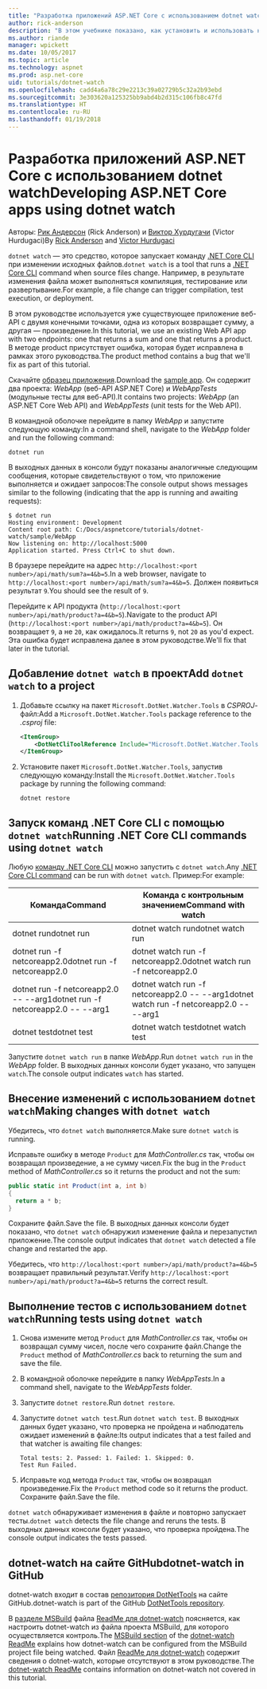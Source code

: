 ```yaml
---
title: "Разработка приложений ASP.NET Core с использованием dotnet watch"
author: rick-anderson
description: "В этом учебнике показано, как установить и использовать наблюдатель за файлами .NET Core CLI (dotnet watch) в приложении ASP.NET Core."
ms.author: riande
manager: wpickett
ms.date: 10/05/2017
ms.topic: article
ms.technology: aspnet
ms.prod: asp.net-core
uid: tutorials/dotnet-watch
ms.openlocfilehash: cadd4a6a78c29e2213c39a02729b5c32a2b93ebd
ms.sourcegitcommit: 3e303620a125325bb9abd4b2d315c106fb8c47fd
ms.translationtype: HT
ms.contentlocale: ru-RU
ms.lasthandoff: 01/19/2018
---
```

# <a name="developing-aspnet-core-apps-using-dotnet-watch"></a><span data-ttu-id="35c58-103">Разработка приложений ASP.NET Core с использованием dotnet watch</span><span class="sxs-lookup"><span data-stu-id="35c58-103">Developing ASP.NET Core apps using dotnet watch</span></span>

<span data-ttu-id="35c58-104">Авторы: [Рик Андерсон](https://twitter.com/RickAndMSFT) (Rick Anderson) и [Виктор Хурдугачи](https://twitter.com/victorhurdugaci) (Victor Hurdugaci)</span><span class="sxs-lookup"><span data-stu-id="35c58-104">By [Rick Anderson](https://twitter.com/RickAndMSFT) and [Victor Hurdugaci](https://twitter.com/victorhurdugaci)</span></span>

<span data-ttu-id="35c58-105">`dotnet watch` — это средство, которое запускает команду [.NET Core CLI](/dotnet/core/tools) при изменении исходных файлов.</span><span class="sxs-lookup"><span data-stu-id="35c58-105">`dotnet watch` is a tool that runs a [.NET Core CLI](/dotnet/core/tools) command when source files change.</span></span> <span data-ttu-id="35c58-106">Например, в результате изменения файла может выполняться компиляция, тестирование или развертывание.</span><span class="sxs-lookup"><span data-stu-id="35c58-106">For example, a file change can trigger compilation, test execution, or deployment.</span></span>

<span data-ttu-id="35c58-107">В этом руководстве используется уже существующее приложение веб-API с двумя конечными точками, одна из которых возвращает сумму, а другая — произведение.</span><span class="sxs-lookup"><span data-stu-id="35c58-107">In this tutorial, we use an existing Web API app with two endpoints: one that returns a sum and one that returns a product.</span></span> <span data-ttu-id="35c58-108">В методе product присутствует ошибка, которая будет исправлена в рамках этого руководства.</span><span class="sxs-lookup"><span data-stu-id="35c58-108">The product method contains a bug that we'll fix as part of this tutorial.</span></span>

<span data-ttu-id="35c58-109">Скачайте [образец приложения](https://github.com/aspnet/Docs/tree/master/aspnetcore/tutorials/dotnet-watch/sample).</span><span class="sxs-lookup"><span data-stu-id="35c58-109">Download the [sample app](https://github.com/aspnet/Docs/tree/master/aspnetcore/tutorials/dotnet-watch/sample).</span></span> <span data-ttu-id="35c58-110">Он содержит два проекта: *WebApp* (веб-API ASP.NET Core) и *WebAppTests* (модульные тесты для веб-API).</span><span class="sxs-lookup"><span data-stu-id="35c58-110">It contains two projects: *WebApp* (an ASP.NET Core Web API) and *WebAppTests* (unit tests for the Web API).</span></span>

<span data-ttu-id="35c58-111">В командной оболочке перейдите в папку *WebApp* и запустите следующую команду:</span><span class="sxs-lookup"><span data-stu-id="35c58-111">In a command shell, navigate to the *WebApp* folder and run the following command:</span></span>

```console
dotnet run
```

<span data-ttu-id="35c58-112">В выходных данных в консоли будут показаны аналогичные следующим сообщения, которые свидетельствуют о том, что приложение выполняется и ожидает запросов:</span><span class="sxs-lookup"><span data-stu-id="35c58-112">The console output shows messages similar to the following (indicating that the app is running and awaiting requests):</span></span>

```console
$ dotnet run
Hosting environment: Development
Content root path: C:/Docs/aspnetcore/tutorials/dotnet-watch/sample/WebApp
Now listening on: http://localhost:5000
Application started. Press Ctrl+C to shut down.
```

<span data-ttu-id="35c58-113">В браузере перейдите на адрес `http://localhost:<port number>/api/math/sum?a=4&b=5`.</span><span class="sxs-lookup"><span data-stu-id="35c58-113">In a web browser, navigate to `http://localhost:<port number>/api/math/sum?a=4&b=5`.</span></span> <span data-ttu-id="35c58-114">Должен появиться результат `9`.</span><span class="sxs-lookup"><span data-stu-id="35c58-114">You should see the result of `9`.</span></span>

<span data-ttu-id="35c58-115">Перейдите к API продукта (`http://localhost:<port number>/api/math/product?a=4&b=5`).</span><span class="sxs-lookup"><span data-stu-id="35c58-115">Navigate to the product API (`http://localhost:<port number>/api/math/product?a=4&b=5`).</span></span> <span data-ttu-id="35c58-116">Он возвращает `9`, а не `20`, как ожидалось.</span><span class="sxs-lookup"><span data-stu-id="35c58-116">It returns `9`, not `20` as you'd expect.</span></span> <span data-ttu-id="35c58-117">Эта ошибка будет исправлена далее в этом руководстве.</span><span class="sxs-lookup"><span data-stu-id="35c58-117">We'll fix that later in the tutorial.</span></span>

## <a name="add-dotnet-watch-to-a-project"></a><span data-ttu-id="35c58-118">Добавление `dotnet watch` в проект</span><span class="sxs-lookup"><span data-stu-id="35c58-118">Add `dotnet watch` to a project</span></span>

1. <span data-ttu-id="35c58-119">Добавьте ссылку на пакет `Microsoft.DotNet.Watcher.Tools` в *CSPROJ*-файл:</span><span class="sxs-lookup"><span data-stu-id="35c58-119">Add a `Microsoft.DotNet.Watcher.Tools` package reference to the *.csproj* file:</span></span>

    ```xml
    <ItemGroup>
        <DotNetCliToolReference Include="Microsoft.DotNet.Watcher.Tools" Version="2.0.0" />
    </ItemGroup> 
    ```

1. <span data-ttu-id="35c58-120">Установите пакет `Microsoft.DotNet.Watcher.Tools`, запустив следующую команду:</span><span class="sxs-lookup"><span data-stu-id="35c58-120">Install the `Microsoft.DotNet.Watcher.Tools` package by running the following command:</span></span>
    
    ```console
    dotnet restore
    ```

## <a name="running-net-core-cli-commands-using-dotnet-watch"></a><span data-ttu-id="35c58-121">Запуск команд .NET Core CLI с помощью `dotnet watch`</span><span class="sxs-lookup"><span data-stu-id="35c58-121">Running .NET Core CLI commands using `dotnet watch`</span></span>

<span data-ttu-id="35c58-122">Любую [команду .NET Core CLI](/dotnet/core/tools#cli-commands) можно запустить с `dotnet watch`.</span><span class="sxs-lookup"><span data-stu-id="35c58-122">Any [.NET Core CLI command](/dotnet/core/tools#cli-commands) can be run with `dotnet watch`.</span></span> <span data-ttu-id="35c58-123">Пример:</span><span class="sxs-lookup"><span data-stu-id="35c58-123">For example:</span></span>

| <span data-ttu-id="35c58-124">Команда</span><span class="sxs-lookup"><span data-stu-id="35c58-124">Command</span></span> | <span data-ttu-id="35c58-125">Команда с контрольным значением</span><span class="sxs-lookup"><span data-stu-id="35c58-125">Command with watch</span></span> |
| ---- | ----- |
| <span data-ttu-id="35c58-126">dotnet run</span><span class="sxs-lookup"><span data-stu-id="35c58-126">dotnet run</span></span> | <span data-ttu-id="35c58-127">dotnet watch run</span><span class="sxs-lookup"><span data-stu-id="35c58-127">dotnet watch run</span></span> |
| <span data-ttu-id="35c58-128">dotnet run -f netcoreapp2.0</span><span class="sxs-lookup"><span data-stu-id="35c58-128">dotnet run -f netcoreapp2.0</span></span> | <span data-ttu-id="35c58-129">dotnet watch run -f netcoreapp2.0</span><span class="sxs-lookup"><span data-stu-id="35c58-129">dotnet watch run -f netcoreapp2.0</span></span> |
| <span data-ttu-id="35c58-130">dotnet run -f netcoreapp2.0 -- --arg1</span><span class="sxs-lookup"><span data-stu-id="35c58-130">dotnet run -f netcoreapp2.0 -- --arg1</span></span> | <span data-ttu-id="35c58-131">dotnet watch run -f netcoreapp2.0 -- --arg1</span><span class="sxs-lookup"><span data-stu-id="35c58-131">dotnet watch run -f netcoreapp2.0 -- --arg1</span></span> |
| <span data-ttu-id="35c58-132">dotnet test</span><span class="sxs-lookup"><span data-stu-id="35c58-132">dotnet test</span></span> | <span data-ttu-id="35c58-133">dotnet watch test</span><span class="sxs-lookup"><span data-stu-id="35c58-133">dotnet watch test</span></span> |

<span data-ttu-id="35c58-134">Запустите `dotnet watch run` в папке *WebApp*.</span><span class="sxs-lookup"><span data-stu-id="35c58-134">Run `dotnet watch run` in the *WebApp* folder.</span></span> <span data-ttu-id="35c58-135">В выходных данных консоли будет указано, что запущен `watch`.</span><span class="sxs-lookup"><span data-stu-id="35c58-135">The console output indicates `watch` has started.</span></span>

## <a name="making-changes-with-dotnet-watch"></a><span data-ttu-id="35c58-136">Внесение изменений с использованием `dotnet watch`</span><span class="sxs-lookup"><span data-stu-id="35c58-136">Making changes with `dotnet watch`</span></span>

<span data-ttu-id="35c58-137">Убедитесь, что `dotnet watch` выполняется.</span><span class="sxs-lookup"><span data-stu-id="35c58-137">Make sure `dotnet watch` is running.</span></span>

<span data-ttu-id="35c58-138">Исправьте ошибку в методе `Product` для *MathController.cs* так, чтобы он возвращал произведение, а не сумму чисел.</span><span class="sxs-lookup"><span data-stu-id="35c58-138">Fix the bug in the `Product` method of *MathController.cs* so it returns the product and not the sum:</span></span>

```csharp
public static int Product(int a, int b)
{
  return a * b;
} 
```

<span data-ttu-id="35c58-139">Сохраните файл.</span><span class="sxs-lookup"><span data-stu-id="35c58-139">Save the file.</span></span> <span data-ttu-id="35c58-140">В выходных данных консоли будет показано, что `dotnet watch` обнаружил изменение файла и перезапустил приложение.</span><span class="sxs-lookup"><span data-stu-id="35c58-140">The console output indicates that `dotnet watch` detected a file change and restarted the app.</span></span>

<span data-ttu-id="35c58-141">Убедитесь, что `http://localhost:<port number>/api/math/product?a=4&b=5` возвращает правильный результат.</span><span class="sxs-lookup"><span data-stu-id="35c58-141">Verify `http://localhost:<port number>/api/math/product?a=4&b=5` returns the correct result.</span></span>

## <a name="running-tests-using-dotnet-watch"></a><span data-ttu-id="35c58-142">Выполнение тестов с использованием `dotnet watch`</span><span class="sxs-lookup"><span data-stu-id="35c58-142">Running tests using `dotnet watch`</span></span>

1. <span data-ttu-id="35c58-143">Снова измените метод `Product` для *MathController.cs* так, чтобы он возвращал сумму чисел, после чего сохраните файл.</span><span class="sxs-lookup"><span data-stu-id="35c58-143">Change the `Product` method of *MathController.cs* back to returning the sum and save the file.</span></span>
1. <span data-ttu-id="35c58-144">В командной оболочке перейдите в папку *WebAppTests*.</span><span class="sxs-lookup"><span data-stu-id="35c58-144">In a command shell, navigate to the *WebAppTests* folder.</span></span>
1. <span data-ttu-id="35c58-145">Запустите `dotnet restore`.</span><span class="sxs-lookup"><span data-stu-id="35c58-145">Run `dotnet restore`.</span></span>
1. <span data-ttu-id="35c58-146">Запустите `dotnet watch test`.</span><span class="sxs-lookup"><span data-stu-id="35c58-146">Run `dotnet watch test`.</span></span> <span data-ttu-id="35c58-147">В выходных данных будет указано, что проверка не пройдена и наблюдатель ожидает изменений в файле:</span><span class="sxs-lookup"><span data-stu-id="35c58-147">Its output indicates that a test failed and that watcher is awaiting file changes:</span></span>

     ```console
     Total tests: 2. Passed: 1. Failed: 1. Skipped: 0.
     Test Run Failed.
     ```

1. <span data-ttu-id="35c58-148">Исправьте код метода `Product` так, чтобы он возвращал произведение.</span><span class="sxs-lookup"><span data-stu-id="35c58-148">Fix the `Product` method code so it returns the product.</span></span> <span data-ttu-id="35c58-149">Сохраните файл.</span><span class="sxs-lookup"><span data-stu-id="35c58-149">Save the file.</span></span>

<span data-ttu-id="35c58-150">`dotnet watch` обнаруживает изменения в файле и повторно запускает тесты.</span><span class="sxs-lookup"><span data-stu-id="35c58-150">`dotnet watch` detects the file change and reruns the tests.</span></span> <span data-ttu-id="35c58-151">В выходных данных консоли будет указано, что проверка пройдена.</span><span class="sxs-lookup"><span data-stu-id="35c58-151">The console output indicates the tests passed.</span></span>

## <a name="dotnet-watch-in-github"></a><span data-ttu-id="35c58-152">dotnet-watch на сайте GitHub</span><span class="sxs-lookup"><span data-stu-id="35c58-152">dotnet-watch in GitHub</span></span>

<span data-ttu-id="35c58-153">dotnet-watch входит в состав [репозитория DotNetTools](https://github.com/aspnet/DotNetTools/tree/dev/src/dotnet-watch) на сайте GitHub.</span><span class="sxs-lookup"><span data-stu-id="35c58-153">dotnet-watch is part of the GitHub [DotNetTools repository](https://github.com/aspnet/DotNetTools/tree/dev/src/dotnet-watch).</span></span>

<span data-ttu-id="35c58-154">В [разделе MSBuild](https://github.com/aspnet/DotNetTools/tree/dev/src/dotnet-watch#msbuild) файла [ReadMe для dotnet-watch](https://github.com/aspnet/DotNetTools/blob/dev/src/dotnet-watch/README.md) поясняется, как настроить dotnet-watch из файла проекта MSBuild, для которого осуществляется контроль.</span><span class="sxs-lookup"><span data-stu-id="35c58-154">The [MSBuild section](https://github.com/aspnet/DotNetTools/tree/dev/src/dotnet-watch#msbuild) of the [dotnet-watch ReadMe](https://github.com/aspnet/DotNetTools/blob/dev/src/dotnet-watch/README.md) explains how dotnet-watch can be configured from the MSBuild project file being watched.</span></span> <span data-ttu-id="35c58-155">Файл [ReadMe для dotnet-watch](https://github.com/aspnet/DotNetTools/blob/dev/src/dotnet-watch/README.md) содержит сведения о dotnet-watch, которые отсутствуют в этом руководстве.</span><span class="sxs-lookup"><span data-stu-id="35c58-155">The [dotnet-watch ReadMe](https://github.com/aspnet/DotNetTools/blob/dev/src/dotnet-watch/README.md) contains information on dotnet-watch not covered in this tutorial.</span></span>
